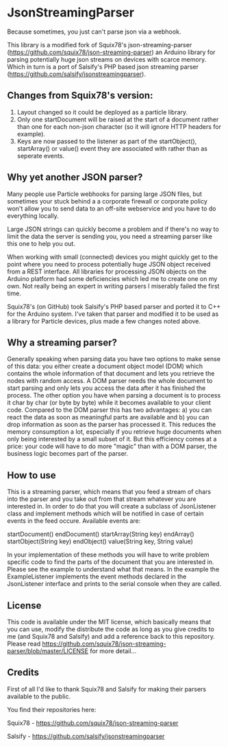 # JsonStreamingParser

Because sometimes, you just can't parse json via a webhook.

This library is a modified fork of Squix78's json-streaming-parser (https://github.com/squix78/json-streaming-parser) an Arduino library for parsing potentially huge json streams on devices with scarce memory.  Which in turn is a port of Salsify's PHP based json streaming parser (https://github.com/salsify/jsonstreamingparser).

## Changes from Squix78's version:

1) Layout changed so it could be deployed as a particle library.
2) Only one startDocument will be raised at the start of a document rather than one for each non-json character (so it will ignore HTTP headers for example).
3) Keys are now passed to the listener as part of the startObject(), startArray() or value() event they are associated with rather than as seperate events.

## Why yet another JSON parser?

Many people use Particle webhooks for parsing large JSON files, but sometimes your stuck behind a a corporate firewall or corporate policy won't allow you to send data to an off-site webservice and you have to do everything locally.  

Large JSON strings can quickly become a problem and if there's no way to limit the data the server is sending you, you need a streaming parser like this one to help you out.

When working with small (connected) devices you might quickly get to the point where you need to process potentially huge JSON object received from a REST interface. All libraries for processing JSON objects on the Arduino platform had some deficiencies which led me to create one on my own. Not really being an expert in writing parsers I miserably failed the first time.

Squix78's (on GitHub) took Salsify's PHP based parser and ported it to C++ for the Arduino system.  I've taken that parser and modified it to be used as a library for Particle devices, plus made a few changes noted above.

## Why a streaming parser?

Generally speaking when parsing data you have two options to make sense of this data: you either create a document object model (DOM) which contains the whole information of that document and lets you retrieve the nodes with random access. A DOM parser needs the whole document to start parsing and only lets you access the data after it has finished the process. The other option you have when parsing a document is to process it char by char (or byte by byte) while it becomes available to your client code. Compared to the DOM parser this has two advantages: a) you can react the data as soon as meaningful parts are available and b) you can drop information as soon as the parser has processed it. This reduces the memory consumption a lot, especially if you retrieve huge documents when only being interested by a small subset of it. But this efficiency comes at a price: your code will have to do more "magic" than with a DOM parser, the business logic becomes part of the parser.

## How to use

This is a streaming parser, which means that you feed a stream of chars into the parser and you take out from that stream whatever you are interested in. In order to do that you will create a subclass of JsonListener class and implement methods which will be notified in case of certain events in the feed occure. Available events are:

startDocument()
endDocument()
startArray(String key)
endArray()
startObject(String key)
endObject()
value(String key, String value)

In your implementation of these methods you will have to write problem specific code to find the parts of the document that you are interested in. Please see the example to understand what that means. In the example the ExampleListener implements the event methods declared in the JsonListener interface and prints to the serial console when they are called.

## License

This code is available under the MIT license, which basically means that you can use, modify the distribute the code as long as you give credits to me (and Squix78 and Salsify) and add a reference back to this repository. Please read https://github.com/squix78/json-streaming-parser/blob/master/LICENSE for more detail...

## Credits

First of all I'd like to thank Squix78 and Salsify for making their parsers available to the public. 

You find their repositories here: 

Squix78 - https://github.com/squix78/json-streaming-parser

Salsify - https://github.com/salsify/jsonstreamingparser

